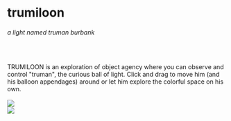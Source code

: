 <div>
<h1>trumiloon</h1> <h6>a light named truman burbank</h6>
</div>
  
&nbsp;

TRUMILOON is an exploration of object agency where you can observe and control "truman", the curious ball of light. Click and drag to move him (and his balloon appendages) around or let him explore the colorful space on his own.
<br>
&nbsp;
&nbsp;
&nbsp;
<br>
<img src="./example_ux/trumiloon_alone.gif"/>
<br>
<img src="./example_ux/trumiloon.gif/">
